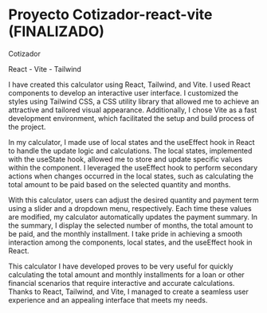 #  Proyecto Cotizador-react-vite (FINALIZADO)

Cotizador

React - Vite - Tailwind

I have created this calculator using React, Tailwind, and Vite. I used React components to develop an interactive user interface. I customized the styles using Tailwind CSS, a CSS utility library that allowed me to achieve an attractive and tailored visual appearance. Additionally, I chose Vite as a fast development environment, which facilitated the setup and build process of the project.

In my calculator, I made use of local states and the useEffect hook in React to handle the update logic and calculations. The local states, implemented with the useState hook, allowed me to store and update specific values within the component. I leveraged the useEffect hook to perform secondary actions when changes occurred in the local states, such as calculating the total amount to be paid based on the selected quantity and months.

With this calculator, users can adjust the desired quantity and payment term using a slider and a dropdown menu, respectively. Each time these values are modified, my calculator automatically updates the payment summary. In the summary, I display the selected number of months, the total amount to be paid, and the monthly installment. I take pride in achieving a smooth interaction among the components, local states, and the useEffect hook in React.

This calculator I have developed proves to be very useful for quickly calculating the total amount and monthly installments for a loan or other financial scenarios that require interactive and accurate calculations. Thanks to React, Tailwind, and Vite, I managed to create a seamless user experience and an appealing interface that meets my needs.
